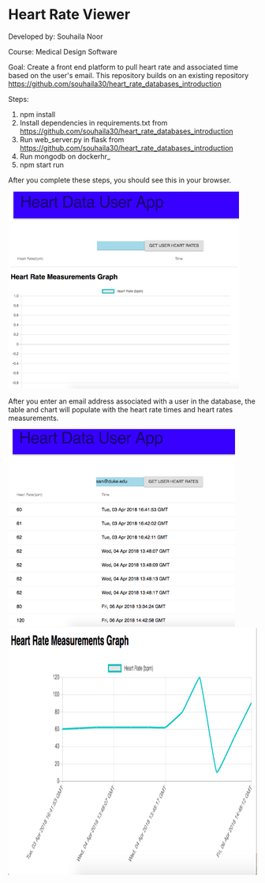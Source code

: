 # Heart Rate Viewer

Developed by: Souhaila Noor

Course: Medical Design Software

Goal: 
Create a front end platform to pull heart rate and associated time based on the user's email. 
This repository builds on an existing repository https://github.com/souhaila30/heart_rate_databases_introduction

Steps:
1. npm install
2. Install dependencies in requirements.txt from https://github.com/souhaila30/heart_rate_databases_introduction
3. Run web_server.py in flask from https://github.com/souhaila30/heart_rate_databases_introduction
4. Run mongodb on dockerhr_
5. npm start run

After you complete these steps, you should see this in your browser. 

<img src="hr_page.png" height="400px"/> 

After you enter an email address associated with a user in the database, the table and chart will populate with the heart rate times and heart rates measurements.

<img src="hr_table.png" height="400px"/> 

<img src="hr_chart.png" height="500px"/> 
